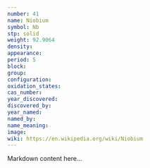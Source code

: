 ```yaml
---
number: 41
name: Niobium
symbol: Nb
stp: solid
weight: 92.9064
density:
appearance:
period: 5
block:
group:
configuration:
oxidation_states:
cas_number:
year_discovered:
discovered_by:
year_named:
named_by:
name_meaning:
image:
wiki: https://en.wikipedia.org/wiki/Niobium
---
```


Markdown content here...
